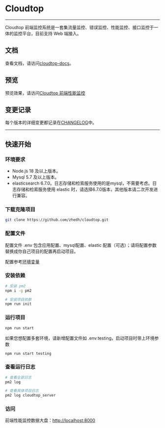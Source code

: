 # Cloudtop 

---

Cloudtop 前端监控系统是一套集流量监控、错误监控、性能监控、接口监控于一体的监控平台，目前支持 Web 端接入。

## 文档

查看文档，请访问[cloudtop-docs](http://cloudtop-docs.juyangkaifa.com)。

## 预览

预览效果，请访问[Cloudtop 前端性能监控](http://cloudtop-monitor.juyangkaifa.com/)

## 变更记录

每个版本的详细变更都记录在[CHANGELOG](https://github.com/zhedh/cloudtop/blob/main/CHANGELOG.md)中。


---

## 快速开始

### 环境要求

+ Node.js 18 及以上版本。
+ Mysql 5.7 及以上版本。
+ elasticsearch 6.7.0。日志存储和检索服务使用的是mysql，不需要考虑。日志存储和检索服务使用 elastic 时，请选择6.7.0版本，其他版本请二次开发进行兼容。

### 下载克隆项目

```bash
git clone https://github.com/zhedh/cloudtop.git
```

### 配置文件

配置文件 .env 包含应用配置、mysql配置、elastic 配置（可选）；请将配置参数替换成你自己项目的配置再启动项目。

配置参考[环境变量](http://cloudtop-docs.juyangkaifa.com/config/env)

### 安装依赖

```bash
# 安装 pm2
npm i -g pm2
```

```bash
# 安装项目依赖
npm run init
```


### 运行项目

```bash
npm run start
```

如果您想配置多套环境，请新增配置文件如 .env.testing，启动项目时带上环境参数

```bash
npm run start testing
```

### 查看运行日志

```bash
# 查看全部日志
pm2 log
```

```bash
# 查看具体项目日志
pm2 log cloudtop_server
```

### 访问

前端性能监控数据大盘：[http://localhost:8000](http://localhost:8000)
